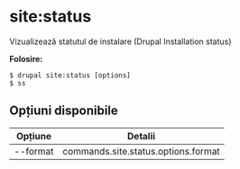 # site:status
Vizualizează statutul de instalare (Drupal Installation status)

**Folosire:**
```
$ drupal site:status [options]
$ ss  
```

## Opțiuni disponibile
Opțiune | Detalii
-------|-------------
--format | commands.site.status.options.format
